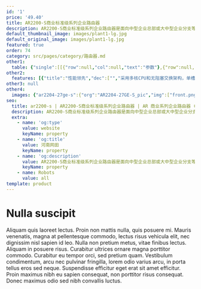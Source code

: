 ```yaml
---
id: '1'
price: '49.40'
title: AR2200-S商业标准级系列企业路由器
description: AR2200-S商业标准级系列企业路由器是面向中型企业总部或大中型企业分支等，以宽带、专线接入、语音和安全场景为主的路由器产品，采用多核CPU和无阻塞交换架构，具有灵活的业务扩展性，满足不同企业用户的的业务需求。
default_thumbnail_image: images/plant1-lg.jpg
default_original_image: images/plant1-lg.jpg
featured: true
order: 74
category: src/pages/category/路由器.md
other1: 
  table: {"single":[[{"row":null,"col":null,"text":"参数"},{"row":null,"col":null,"text":"AR2204-27GE-S"},{"row":null,"col":null,"text":"AR2220E-S"},{"row":null,"col":null,"text":"AR2240C-S"}],[{"row":null,"col":null,"text":"带机量*"},{"row":null,"col":null,"text":"300台PC"},{"row":null,"col":null,"text":"400-800台PC"},{"row":null,"col":null,"text":"800-1200台PC"}],[{"row":null,"col":null,"text":"转发性能"},{"row":null,"col":null,"text":"2Mpps"},{"row":null,"col":null,"text":"9Mpps"},{"row":null,"col":null,"text":"10Mpps"}],[{"row":null,"col":null,"text":"固定端口"},{"row":null,"col":null,"text":"3×GE(1×Combo)，24×GE"},{"row":null,"col":null,"text":"3×GE（1×Combo）"},{"row":null,"col":null,"text":"4×GE + 4×GE 光 + 2×GE Combo"}],[{"row":null,"col":null,"text":"槽位数"},{"row":null,"col":null,"text":"SIC插槽： 4\nWSIC插槽（缺省/最大）：0/0\nXISC插槽（缺省/最大）：0/0"},{"row":null,"col":null,"text":"SIC插槽： 4\nWSIC插槽（缺省/最大）：2/4\nXISC插槽（缺省/最大）：0/2"},{"row":null,"col":null,"text":"SIC插槽： 4\nWSIC插槽（缺省/最大）：2/4\nXISC插槽（缺省/最大）：2/4"}],[{"row":null,"col":null,"text":"支持管理的AP数"},{"row":null,"col":null,"text":"12 (4 AP 免费）"},{"row":null,"col":null,"text":"16（4 AP 免费）"},{"row":null,"col":null,"text":"16 (4 AP 免费）"}],[{"row":null,"col":null,"text":"接口类型"},{"row":null,"col":"3","text":"支持FE、GE、155M POS/CPOS、622M POS、EPON/GPON、同异步串口、E1/CE1、3G/LTE等接口（无槽位款型不支持扩展接口）"}],[{"row":null,"col":null,"text":"安全性"},{"row":null,"col":"3","text":"支持MAC、802.1x、Portal认证、广播抑制、ARP安全等，支持本地认证、AAA认证、RADIUS认证等\n支持包过滤防火墙，支持防火墙安全域\n支持IPSec VPN、L2TP VPN、DSVPN等多种VPN技术\n支持IPS安全功能，可在线升级特征库，可以防范木马、蠕虫、病毒等攻击\n支持URL过滤功能，可以过滤指定域名的网站支持国家密码局规定的加密算法"}],[{"row":null,"col":null,"text":"QoS"},{"row":null,"col":"3","text":"可提供完善的QoS机制：支持PQ、CQ、WFQ、CBWFQ等调度技术，支持基于IP Precedence、802.1P、DSCP、MPLS EXP流量分类，支持流量整形以及WRED拥塞避免机制\n支持等价负载分担（ECMP）和非等价负载分担（UCMP）\n支持上网行为管理，可识别但不限于：BT、迅雷、超级旋风、eDonkey（eMule）、Skype、PPLive、PPStream等"}],[{"row":null,"col":null,"text":"可靠性"},{"row":null,"col":"3","text":"所有业务板卡支持直接热插拔\n支持智能策略路由（SPR）技术，可根据多个链路的网络质量，动态选择最佳链路"}]]}
other2:
  features: [{"title":"性能领先","dec":["","采用多核CPU和无阻塞交换架构，单槽位总线带宽最大可达10Gbps，业务转发无瓶颈",""]},{"title":"双模网络，灵活接入","dec":["","支持移动模式（3G/LTE）和固定模式（光纤接入/铜缆接入），实现有线无线应用一体化接入",""]},{"title":"多业务合一，网络融合","dec":["","融合路由、交换、3G/LTE、语音、安全等功能特性，实现业务多合一",""]}]
other3: null
other4:
  images: {"ar2204-27ge-s":{"org":"AR2204-27GE-S_pic","img":["front.png","front_left.png","front_right.png","front_top.png","rear.png","rear_top.png"]}}
seo:
  title: ar2200-s | AR2200-S商业标准级系列企业路由器 | AR 商业系列企业路由器 (中国区） | AR系列接入路由器 | 路由器 | 企业网络
  description: AR2200-S商业标准级系列企业路由器是面向中型企业总部或大中型企业分支等，以宽带、专线接入、语音和安全场景为主的路由器产品，采用多核CPU和无阻塞交换架构，具有灵活的业务扩展性，满足不同企业用户的的业务需求。
  extra:
    - name: 'og:type'
      value: website
      keyName: property
    - name: 'og:title'
      value: 河南网田
      keyName: property
    - name: 'og:description'
      value: AR2200-S商业标准级系列企业路由器是面向中型企业总部或大中型企业分支等，以宽带、专线接入、语音和安全场景为主的路由器产品，采用多核CPU和无阻塞交换架构，具有灵活的业务扩展性，满足不同企业用户的的业务需求。
      keyName: property
    - name: Robots
      value: all
template: product
---
```


# Nulla suscipit

Aliquam quis laoreet lectus. Proin non mattis nulla, quis posuere mi. Mauris venenatis, magna at pellentesque commodo, lectus risus vehicula elit, nec dignissim nisl sapien id leo. Nulla non pretium metus, vitae finibus lectus. Aliquam in posuere risus. Curabitur ultrices ornare magna porttitor commodo. Curabitur eu tempor orci, sed pretium quam. Vestibulum condimentum, arcu nec pulvinar fringilla, lorem odio varius arcu, in porta tellus eros sed neque. Suspendisse efficitur eget erat sit amet efficitur. Proin maximus nibh eu sapien consequat, non porttitor risus consequat. Donec maximus odio sed nibh convallis luctus.